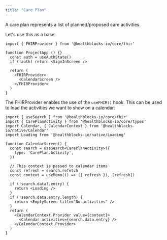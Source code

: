 ```yaml
---
title: "Care Plan"
---
```


A care plan represents a list of planned/proposed care activities.

Let's use this as a base:

```tsx
import { FHIRProvider } from '@healthblocks-io/core/fhir'

function ProjectApp () {}
  const auth = useAuthState()
  if (!auth) return <SignInScreen />

  return (
    <FHIRProvider>
      <CalendarScreen />
    </FHIRProvider>
  )
}
```

The FHIRProvider enables the use of the `useFHIR()` hook. This can be used to load the activities we want to show on a calendar:

```tsx
import { useSearch } from '@healthblocks-io/core/fhir'
import { CarePlanActivity } from '@healthblocks-io/core/types'
import Calendar, { CalendarContext } from '@healthblocks-io/native/Calendar'
import Loading from '@healthblocks-io/native/Loading'

function CalendarScreen() {
  const search = useSearch<CarePlanActivity>({
    type: 'CarePlan.Activity',
  })

  // This context is passed to calendar items
  const refresh = search.refetch
  const context = useMemo(() => ({ refresh }), [refresh])

  if (!search.data?.entry) {
    return <Loading />
  }
  if (!search.data.entry.length) {
    return <EmptyScreen title="No activities" />
  }
  return (
    <CalendarContext.Provider value={context}>
      <Calendar activities={search.data.entry} />
    </CalendarContext.Provider>
  )
}
```
